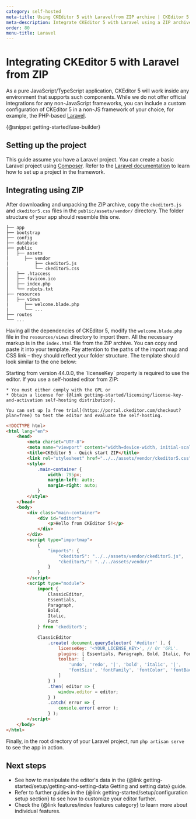 ```yaml
---
category: self-hosted
meta-title: Using CKEditor 5 with Laravelfrom ZIP archive | CKEditor 5 Documentation
meta-description: Integrate CKEditor 5 with Laravel using a ZIP archive.
order: 80
menu-title: Laravel
---
```


# Integrating CKEditor&nbsp;5 with Laravel from ZIP

As a pure JavaScript/TypeScript application, CKEditor&nbsp;5 will work inside any environment that supports such components. While we do not offer official integrations for any non-JavaScript frameworks, you can include a custom configuration of CKEditor&nbsp;5 in a non-JS framework of your choice, for example, the PHP-based [Laravel](https://laravel.com/).

{@snippet getting-started/use-builder}

## Setting up the project

This guide assume you have a Laravel project. You can create a basic Laravel project using [Composer](https://getcomposer.org/). Refer to the [Laravel documentation](https://laravel.com/docs/10.x/installation) to learn how to set up a project in the framework.

## Integrating using ZIP

After downloading and unpacking the ZIP archive, copy the `ckeditor5.js` and `ckeditor5.css` files in the `public/assets/vendor/` directory. The folder structure of your app should resemble this one.

```plain
├── app
├── bootstrap
├── config
├── database
├── public
│   ├── assets
|      ├── vendor
|          ├── ckeditor5.js
|          └── ckeditor5.css
│   ├── .htaccess
│   ├── favicon.ico
│   ├── index.php
│   └── robots.txt
├── resources
│   ├── views
|      ├── welcome.blade.php
|      └── ...
├── routes
└── ...
```

Having all the dependencies of CKEditor&nbsp;5, modify the `welcome.blade.php` file in the `resources/views` directory to import them. All the necessary markup is in the `index.html` file from the ZIP archive. You can copy and paste it into your template. Pay attention to the paths of the import map and CSS link &ndash; they should reflect your folder structure. The template should look similar to the one below:

<info-box>
	Starting from version 44.0.0, the `licenseKey` property is required to use the editor. If you use a self-hosted editor from ZIP:

	* You must either comply with the GPL or
	* Obtain a license for {@link getting-started/licensing/license-key-and-activation self-hosting distribution}.

	You can set up [a free trial](https://portal.ckeditor.com/checkout?plan=free) to test the editor and evaluate the self-hosting.
</info-box>

```html
<!DOCTYPE html>
<html lang="en">
	<head>
		<meta charset="UTF-8">
		<meta name="viewport" content="width=device-width, initial-scale=1.0">
		<title>CKEditor 5 - Quick start ZIP</title>
		<link rel="stylesheet" href="../../assets/vendor/ckeditor5.css">
		<style>
			.main-container {
				width: 795px;
				margin-left: auto;
				margin-right: auto;
			}
		</style>
	</head>
	<body>
		<div class="main-container">
			<div id="editor">
				<p>Hello from CKEditor 5!</p>
			</div>
		</div>
		<script type="importmap">
			{
				"imports": {
					"ckeditor5": "../../assets/vendor/ckeditor5.js",
					"ckeditor5/": "../../assets/vendor/"
				}
			}
		</script>
		<script type="module">
			import {
				ClassicEditor,
				Essentials,
				Paragraph,
				Bold,
				Italic,
				Font
			} from 'ckeditor5';

			ClassicEditor
				.create( document.querySelector( '#editor' ), {
					licenseKey: '<YOUR_LICENSE_KEY>', // Or 'GPL'.
					plugins: [ Essentials, Paragraph, Bold, Italic, Font ],
					toolbar: [
						'undo', 'redo', '|', 'bold', 'italic', '|',
						'fontSize', 'fontFamily', 'fontColor', 'fontBackgroundColor'
					]
				} )
				.then( editor => {
					window.editor = editor;
				} )
				.catch( error => {
					console.error( error );
				} );
		</script>
	</body>
</html>
```

Finally, in the root directory of your Laravel project, run `php artisan serve` to see the app in action.

## Next steps

* See how to manipulate the editor's data in the {@link getting-started/setup/getting-and-setting-data Getting and setting data} guide.
* Refer to further guides in the {@link getting-started/setup/configuration setup section} to see how to customize your editor further.
* Check the {@link features/index features category} to learn more about individual features.
